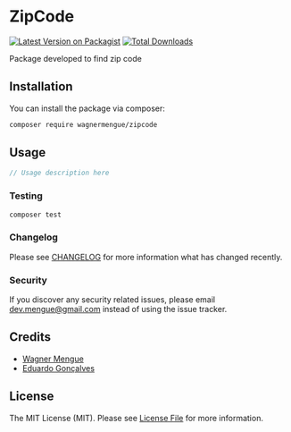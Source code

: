 # ZipCode

[![Latest Version on Packagist](https://img.shields.io/packagist/v/wagnermengue/zipcode.svg?style=flat-square)](https://packagist.org/packages/wagnermengue/zipcode)
[![Total Downloads](https://img.shields.io/packagist/dt/wagnermengue/zipcode.svg?style=flat-square)](https://packagist.org/packages/wagnermengue/zipcode)

Package developed to find zip code

## Installation

You can install the package via composer:

```bash
composer require wagnermengue/zipcode
```

## Usage

```php
// Usage description here
```

### Testing

```bash
composer test
```

### Changelog

Please see [CHANGELOG](CHANGELOG.md) for more information what has changed recently.

### Security

If you discover any security related issues, please email dev.mengue@gmail.com instead of using the issue tracker.

## Credits

-   [Wagner Mengue](https://github.com/wagnermengue)
-   [Eduardo Gonçalves](https://github.com/eduardogoncalves00)

## License

The MIT License (MIT). Please see [License File](LICENSE.md) for more information.
